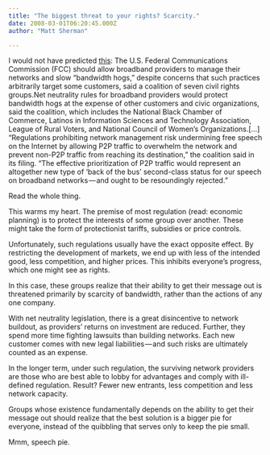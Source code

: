 ```yaml
---
title: "The biggest threat to your rights? Scarcity."
date: 2008-03-01T06:20:45.000Z
author: "Matt Sherman"

---
```


I would not have predicted [this](http://www.infoworld.com/article/08/02/29/Civil-rights-groups-FCC-should-allow-network-management_1.html):
The U.S. Federal Communications Commission (FCC) should allow broadband providers to manage their networks and slow “bandwidth hogs,” despite concerns that such practices arbitrarily target some customers, said a coalition of seven civil rights groups.Net neutrality rules for broadband providers would protect bandwidth hogs at the expense of other customers and civic organizations, said the coalition, which includes the National Black Chamber of Commerce, Latinos in Information Sciences and Technology Association, League of Rural Voters, and National Council of Women’s Organizations.[…] “Regulations prohibiting network management risk undermining free speech on the Internet by allowing P2P traffic to overwhelm the network and prevent non-P2P traffic from reaching its destination,” the coalition said in its filing. “The effective prioritization of P2P traffic would represent an altogether new type of ‘back of the bus’ second-class status for our speech on broadband networks — and ought to be resoundingly rejected.”

Read the whole thing.

This warms my heart. The premise of most regulation (read: economic planning) is to protect the interests of some group over another. These might take the form of protectionist tariffs, subsidies or price controls.

Unfortunately, such regulations usually have the exact opposite effect. By restricting the development of markets, we end up with less of the intended good, less competition, and higher prices. This inhibits everyone’s progress, which one might see as rights.

In this case, these groups realize that their ability to get their message out is threatened primarily by scarcity of bandwidth, rather than the actions of any one company.

With net neutrality legislation, there is a great disincentive to network buildout, as providers’ returns on investment are reduced. Further, they spend more time fighting lawsuits than building networks. Each new customer comes with new legal liabilities — and such risks are ultimately counted as an expense.

In the longer term, under such regulation, the surviving network providers are those who are best able to lobby for advantages and comply with ill-defined regulation. Result? Fewer new entrants, less competition and less network capacity.

Groups whose existence fundamentally depends on the ability to get their message out should realize that the best solution is a bigger pie for everyone, instead of the quibbling that serves only to keep the pie small.

Mmm, speech pie.
